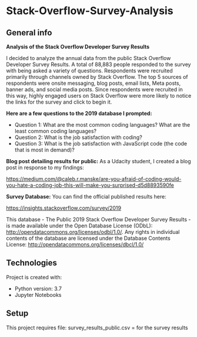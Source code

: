 # Stack-Overflow-Survey-Analysis

## General info

**Analysis of the Stack Overflow Developer Survey Results**

I decided to analyze the annual data from the public Stack Overflow Developer Survey Results.  A total of 88,883 people responded to the survey with being asked a variety of questions. Respondents were recruited primarily through channels owned by Stack Overflow. The top 5 sources of respondents were onsite messaging, blog posts, email lists, Meta posts, banner ads, and social media posts. Since respondents were recruited in this way, highly engaged users on Stack Overflow were more likely to notice the links for the survey and click to begin it.

**Here are a few questions to the 2019 database I prompted:**
- Question 1: What are the most common coding languages?  What are the least common coding languages?
- Question 2: What is the job satisfaction with coding?
- Question 3: What is the job satisfaction with JavaScript code (the code that is most in demand)?



**Blog post detailing results for public:**
As a Udacity student, I created a blog post in response to my findings:

https://medium.com/@caleb.r.manske/are-you-afraid-of-coding-would-you-hate-a-coding-job-this-will-make-you-surprised-d5d8893590fe


**Survey Database:**
You can find the official published results here:

https://insights.stackoverflow.com/survey/2019

This database - The Public 2019 Stack Overflow Developer Survey Results - is made available under the Open Database License (ODbL): http://opendatacommons.org/licenses/odbl/1.0/. Any rights in individual contents of the database are licensed under the Database Contents License: http://opendatacommons.org/licenses/dbcl/1.0/

## Technologies
Project is created with:
* Python version: 3.7
* Jupyter Notebooks

	
## Setup
This project requires file:
survey_results_public.csv = for the survey results


